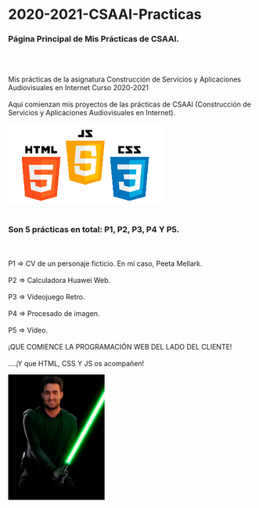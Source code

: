# 2020-2021-CSAAI-Practicas

### Página Principal de Mis Prácticas de CSAAI.  

<br>
<br>

Mis prácticas de la asignatura Construcción de Servicios y Aplicaciones Audiovisuales en Internet Curso 2020-2021
<br>
<br>
Aquí comienzan mis proyectos de las prácticas de CSAAI (Construcción de Servicios y Aplicaciones Audiovisuales en Internet).
<br>
<br>
![](Iconos_WebDevelopmt.png)
<br>
<br>
### Son 5 prácticas en total: P1, P2, P3, P4 Y P5.
<br>
<br>
P1 => CV de un personaje ficticio. En mi caso, Peeta Mellark.
<br>
<br>
P2 => Calculadora Huawei Web.
<br>
<br>
P3 => Videojuego Retro.
<br>
<br>
P4 => Procesado de imagen.
<br>
<br>
P5 => Vídeo.
<br>
<br>
¡QUE COMIENCE LA PROGRAMACIÓN WEB DEL LADO DEL CLIENTE!
<br>
<br>
....¡Y que HTML, CSS Y JS os acompañen!

![](AlexStarWars.png)
<br>
<br>